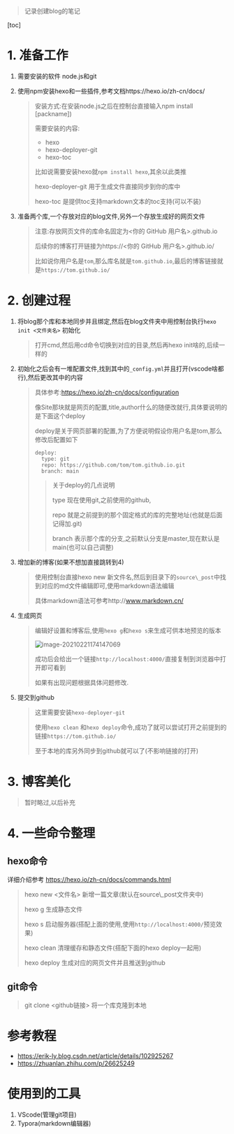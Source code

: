 > 记录创建blog的笔记

[toc]

# 1. 准备工作

1. 需要安装的软件 node.js和git

2. 使用npm安装hexo和一些插件,参考文档https://hexo.io/zh-cn/docs/
    
    > 安装方式:在安装node.js之后在控制台直接输入npm install [packname])
    >
    > 需要安装的内容:
    >
    > * hexo
    > * hexo-deployer-git
    > * hexo-toc
    >
    > 比如说需要安装hexo就`npm install hexo`,其余以此类推
    >
    > hexo-deployer-git 用于生成文件直接同步到你的库中   
    >
    > hexo-toc 是提供toc支持markdown文本的toc支持(可以不装)
    
3. 准备两个库,一个存放对应的blog文件,另外一个存放生成好的网页文件

    > 注意:存放网页文件的库命名固定为<你的 GitHub 用户名>.github.io
    >
    > 后续你的博客打开链接为https://<你的 GitHub 用户名>.github.io/
    >
    > 比如说你用户名是`tom`,那么库名就是`tom.github.io`,最后的博客链接就是`https://tom.github.io/`

# 2. 创建过程

1. 将blog那个库和本地同步并且绑定,然后在blog文件夹中用控制台执行`hexo init <文件夹名>` 初始化

   > 打开cmd,然后用cd命令切换到对应的目录,然后再hexo init啥的,后续一样的

2. 初始化之后会有一堆配置文件,找到其中的`_config.yml`并且打开(vscode啥都行),然后更改其中的内容

   > 具体参考:https://hexo.io/zh-cn/docs/configuration
   >
   > 像Site那块就是网页的配置,title,author什么的随便改就行,具体要说明的是下面这个deploy
   >
   > deploy是关于网页部署的配置,为了方便说明假设你用户名是tom,那么修改后配置如下
   >
   > ```
   > deploy:
   >   type: git
   >   repo: https://github.com/tom/tom.github.io.git
   >   branch: main
   > ```
   >
   > > 关于deploy的几点说明
   > >
   > > type 现在使用git,之前使用的github,
   > >
   > > repo 就是之前提到的那个固定格式的库的完整地址(也就是后面记得加.git)
   > >
   > > branch 表示那个库的分支,之前默认分支是master,现在默认是main(也可以自己调整)

3. 增加新的博客(如果不想加直接跳转到4)

   > 使用控制台直接hexo new 新文件名,然后到目录下的`source\_post`中找到对应的md文件编辑即可,使用markdown语法编辑
   >
   > 具体markdown语法可参考http://www.markdown.cn/

4. 生成网页

   > 编辑好设置和博客后,使用`hexo g`和`hexo s`来生成可供本地预览的版本
   >
   > ![image-20210221174147069](C:\Users\ASUS\AppData\Roaming\Typora\typora-user-images\image-20210221174147069.png)
   >
   > 成功后会给出一个链接`http://localhost:4000/`直接复制到浏览器中打开即可看到
   >
   > 如果有出现问题根据具体问题修改.

5. 提交到github

   > 这里需要安装`hexo-deployer-git`
   >
   > 使用`hexo clean` 和`hexo deploy`命令,成功了就可以尝试打开之前提到的链接`https://tom.github.io/`
   >
   > 至于本地的库另外同步到github就可以了(不影响链接的打开)

# 3. 博客美化

> 暂时略过,以后补充

# 4. 一些命令整理

## hexo命令

详细介绍参考 https://hexo.io/zh-cn/docs/commands.html

> hexo new <文件名> 新增一篇文章(默认在source\\_post文件夹中)
>
> hexo g  生成静态文件
>
> hexo s 启动服务器(搭配上面的使用,使用`http://localhost:4000/`预览效果)
>
> hexo clean 清理缓存和静态文件(搭配下面的hexo deploy一起用)
>
> hexo deploy 生成对应的网页文件并且推送到github

## git命令

> git clone <github链接>  将一个库克隆到本地



# 参考教程

* https://erik-ly.blog.csdn.net/article/details/102925267
* https://zhuanlan.zhihu.com/p/26625249

# 使用到的工具

1. VScode(管理git项目)
2. Typora(markdown编辑器)